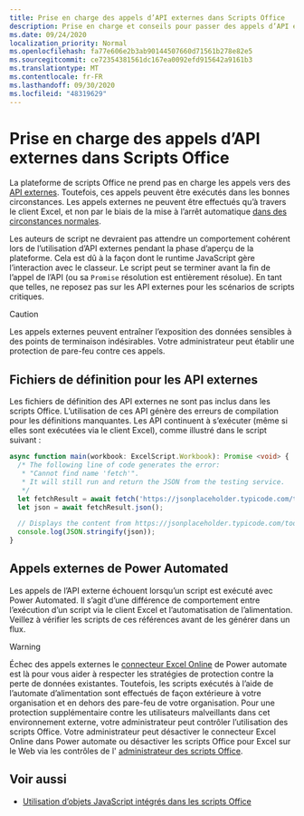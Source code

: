 ```yaml
---
title: Prise en charge des appels d’API externes dans Scripts Office
description: Prise en charge et conseils pour passer des appels d’API externes dans un script Office.
ms.date: 09/24/2020
localization_priority: Normal
ms.openlocfilehash: fa77e606e2b3ab90144507660d71561b278e82e5
ms.sourcegitcommit: ce72354381561dc167ea0092efd915642a9161b3
ms.translationtype: MT
ms.contentlocale: fr-FR
ms.lasthandoff: 09/30/2020
ms.locfileid: "48319629"
---
```

# <a name="external-api-call-support-in-office-scripts"></a>Prise en charge des appels d’API externes dans Scripts Office

La plateforme de scripts Office ne prend pas en charge les appels vers des [API externes](https://developer.mozilla.org/docs/Web/API). Toutefois, ces appels peuvent être exécutés dans les bonnes circonstances. Les appels externes ne peuvent être effectués qu’à travers le client Excel, et non par le biais de la mise à l’arrêt automatique [dans des circonstances normales](#external-calls-from-power-automate).

Les auteurs de script ne devraient pas attendre un comportement cohérent lors de l’utilisation d’API externes pendant la phase d’aperçu de la plateforme. Cela est dû à la façon dont le runtime JavaScript gère l’interaction avec le classeur. Le script peut se terminer avant la fin de l’appel de l’API (ou sa `Promise` résolution est entièrement résolue). En tant que telles, ne reposez pas sur les API externes pour les scénarios de scripts critiques.

> [!CAUTION]
> Les appels externes peuvent entraîner l’exposition des données sensibles à des points de terminaison indésirables. Votre administrateur peut établir une protection de pare-feu contre ces appels.

## <a name="definition-files-for-external-apis"></a>Fichiers de définition pour les API externes

Les fichiers de définition des API externes ne sont pas inclus dans les scripts Office. L’utilisation de ces API génère des erreurs de compilation pour les définitions manquantes. Les API continuent à s’exécuter (même si elles sont exécutées via le client Excel), comme illustré dans le script suivant :

```typescript
async function main(workbook: ExcelScript.Workbook): Promise <void> {
  /* The following line of code generates the error:
   * "Cannot find name 'fetch'".
   * It will still run and return the JSON from the testing service.
   */
  let fetchResult = await fetch('https://jsonplaceholder.typicode.com/todos/1');
  let json = await fetchResult.json();

  // Displays the content from https://jsonplaceholder.typicode.com/todos/1
  console.log(JSON.stringify(json));
}
```

## <a name="external-calls-from-power-automate"></a>Appels externes de Power Automated

Les appels de l’API externe échouent lorsqu’un script est exécuté avec Power Automated. Il s’agit d’une différence de comportement entre l’exécution d’un script via le client Excel et l’automatisation de l’alimentation. Veillez à vérifier les scripts de ces références avant de les générer dans un flux.

> [!WARNING]
> Échec des appels externes le [connecteur Excel Online](/connectors/excelonlinebusiness) de Power automate est là pour vous aider à respecter les stratégies de protection contre la perte de données existantes. Toutefois, les scripts exécutés à l’aide de l’automate d’alimentation sont effectués de façon extérieure à votre organisation et en dehors des pare-feu de votre organisation. Pour une protection supplémentaire contre les utilisateurs malveillants dans cet environnement externe, votre administrateur peut contrôler l’utilisation des scripts Office. Votre administrateur peut désactiver le connecteur Excel Online dans Power automate ou désactiver les scripts Office pour Excel sur le Web via les contrôles de l' [administrateur des scripts Office](/microsoft-365/admin/manage/manage-office-scripts-settings).

## <a name="see-also"></a>Voir aussi

- [Utilisation d’objets JavaScript intégrés dans les scripts Office](javascript-objects.md)